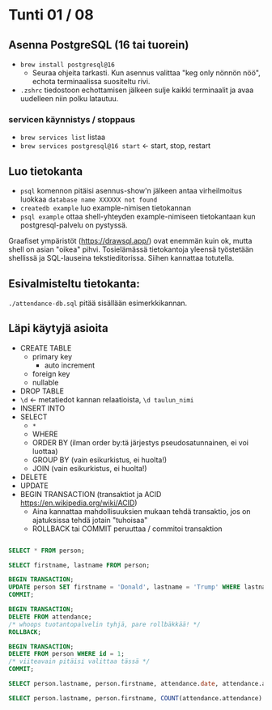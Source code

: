 # Tunti 01 / 08

## Asenna PostgreSQL (16 tai tuorein)

- `brew install postgresql@16`
  - Seuraa ohjeita tarkasti. Kun asennus valittaa "keg only nönnön nöö", echota terminaalissa suositeltu rivi.
- `.zshrc` tiedostoon echottamisen jälkeen sulje kaikki terminaalit ja avaa uudelleen niin polku latautuu.

### servicen käynnistys / stoppaus

- `brew services list` listaa
- `brew services postgresql@16 start` <- start, stop, restart

## Luo tietokanta

- `psql` komennon pitäisi asennus-show'n jälkeen antaa virheilmoitus luokkaa `database name XXXXXX not found`
- `createdb example` luo example-nimisen tietokannan
- `psql example` ottaa shell-yhteyden example-nimiseen tietokantaan kun postgresql-palvelu on pystyssä.

Graafiset ympäristöt (https://drawsql.app/) ovat enemmän kuin ok, mutta shell on asian "oikea" pihvi. Tosielämässä tietokantoja yleensä työstetään shellissä ja SQL-lauseina tekstieditorissa. Siihen kannattaa totutella.

## Esivalmisteltu tietokanta:

`./attendance-db.sql` pitää sisällään esimerkkikannan.

## Läpi käytyjä asioita

- CREATE TABLE
  - primary key
    - auto increment
  - foreign key
  - nullable
- DROP TABLE
- `\d` <- metatiedot kannan relaatioista, `\d taulun_nimi`
- INSERT INTO
- SELECT
  - `*`
  - WHERE
  - ORDER BY (ilman order by:tä järjestys pseudosatunnainen, ei voi luottaa)
  - GROUP BY (vain esikurkistus, ei huolta!)
  - JOIN (vain esikurkistus, ei huolta!)
- DELETE
- UPDATE
- BEGIN TRANSACTION (transaktiot ja ACID https://en.wikipedia.org/wiki/ACID)
  - Aina kannattaa mahdollisuuksien mukaan tehdä transaktio, jos on ajatuksissa tehdä jotain "tuhoisaa"
  - ROLLBACK tai COMMIT peruuttaa / commitoi transaktion

```sql

SELECT * FROM person;

SELECT firstname, lastname FROM person;

BEGIN TRANSACTION;
UPDATE person SET firstname = 'Donald', lastname = 'Trump' WHERE lastname = 'Biden';
COMMIT;

BEGIN TRANSACTION;
DELETE FROM attendance;
/* whoops tuotantopalvelin tyhjä, pare rollbäkkää! */
ROLLBACK;

BEGIN TRANSACTION;
DELETE FROM person WHERE id = 1;
/* viiteavain pitäisi valittaa tässä */
COMMIT;

SELECT person.lastname, person.firstname, attendance.date, attendance.attendance FROM person JOIN attendance ON(person.id = attendance.person_id) WHERE lastname = 'Trump' ORDER BY date, lastname, firstname;

SELECT person.lastname, person.firstname, COUNT(attendance.attendance) FROM person JOIN attendance ON(person.id = attendance.person_id) WHERE attendance.attendance = false GROUP BY(person.lastname, person.firstname) ORDER BY lastname, firstname;

```
